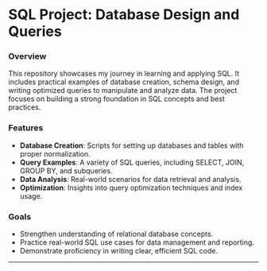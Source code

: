 # SQL Project: Database Design and Queries

### Overview  
This repository showcases my journey in learning and applying SQL. It includes practical examples of database creation, schema design, and writing optimized queries to manipulate and analyze data. The project focuses on building a strong foundation in SQL concepts and best practices.

### Features  
- **Database Creation**: Scripts for setting up databases and tables with proper normalization.  
- **Query Examples**: A variety of SQL queries, including SELECT, JOIN, GROUP BY, and subqueries.  
- **Data Analysis**: Real-world scenarios for data retrieval and analysis.  
- **Optimization**: Insights into query optimization techniques and index usage.  

### Goals  
- Strengthen understanding of relational database concepts.  
- Practice real-world SQL use cases for data management and reporting.  
- Demonstrate proficiency in writing clear, efficient SQL code.  

---
